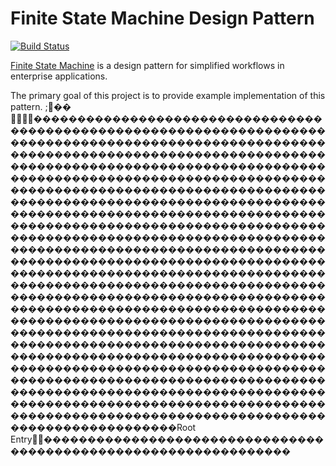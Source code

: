 # Finite State Machine Design Pattern

[![Build Status](https://travis-ci.org/mkuthan/design-fsm.png)](https://travis-ci.org/mkuthan/design-fsm)

[Finite State Machine](http://en.wikipedia.org/wiki/Finite-state_machine) is a design pattern for simplified workflows in enterprise applications. 

The primary goal of this project is to provide example implementation of this pattern.                 ;  ��	                         ����    ����        ��������������������������������������������������������������������������������������������������������������������������������������������������������������������������������������������������������������������������������������������������������������������������������������������������������������������������������������������������������������������������������������������������������������������������������������������������������������������������������������������������������������������������������������������������������������������������������������������������������������������������������������������������������������������������������������������������������������������������������������������������������������������������������������������������������������������������������������������������������������������������������������������������������������������������������������������������������������������������������R o o t   E n t r y                                               ������������                                    ����                                                                            ������������                                    ����                                                                            ������������                                    ����                                                                            ������������                                    ����  